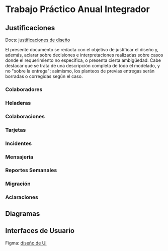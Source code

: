 # Trabajo Práctico Anual Integrador

## Justificaciones

Docs: [justificaciones de diseño](https://docs.google.com/document/d/1sZnbGAiAdFFzCzarOC5EWZcYKkOKYYnlncrYzPZRU_g/edit#heading=h.s88isqhub9g8)

El presente documento se redacta con el objetivo de justificar el diseño y, además, aclarar sobre
decisiones e interpretaciones realizadas sobre casos donde el requerimiento no especifica, o
presenta cierta ambigüedad. Cabe destacar que se trata de una descripción completa de todo el
modelado, y no "sobre la entrega"; asimismo, los planteos de previas entregas serán borradas o
corregidas según el caso.

### Colaboradores

### Heladeras

### Colaboraciones

### Tarjetas

### Incidentes

### Mensajería

### Reportes Semanales

### Migración

### Aclaraciones

## Diagramas

## Interfaces de Usuario

Figma: [diseño de UI](https://www.figma.com/file/EyW4OGnq34TSm3ipW3f4Wj/Untitled?type=design&node-id=0%3A1&mode=design&t=csZUTdQlz1pFMskw-1)
